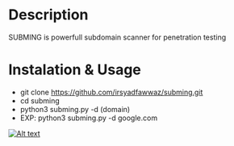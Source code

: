 # Description
SUBMING is powerfull subdomain scanner for penetration testing

# Instalation & Usage
- git clone https://github.com/irsyadfawwaz/subming.git
- cd subming
- python3 subming.py -d (domain)
- EXP: python3 subming.py -d google.com

[![Alt text](https://img.youtube.com/vi/VID/0.jpg)](https://www.youtube.com/watch?v=3_m80qxikH8)

